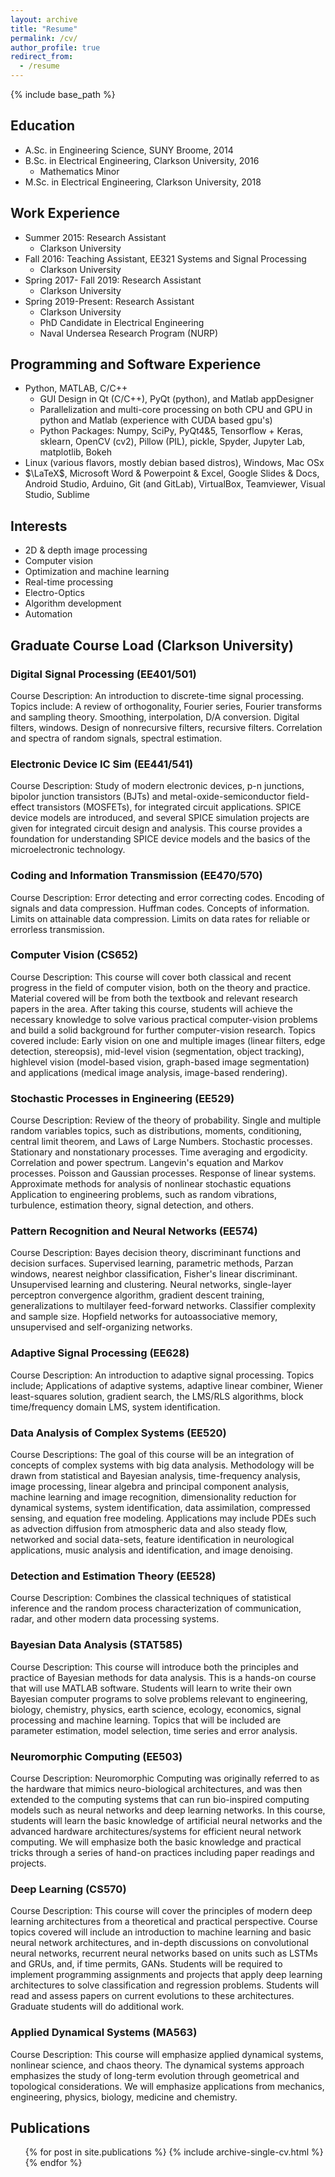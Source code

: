 ```yaml
---
layout: archive
title: "Resume"
permalink: /cv/
author_profile: true
redirect_from:
  - /resume
---
```


{% include base_path %}

## Education
* A.Sc. in Engineering Science, SUNY Broome, 2014
* B.Sc. in Electrical Engineering, Clarkson University, 2016
  * Mathematics Minor 
* M.Sc. in Electrical Engineering, Clarkson University, 2018

## Work Experience
* Summer 2015: Research Assistant
  * Clarkson University  
* Fall 2016: Teaching Assistant, EE321 Systems and Signal Processing
  * Clarkson University 
* Spring 2017- Fall 2019: Research Assistant
  * Clarkson University  
* Spring 2019-Present: Research Assistant
  * Clarkson University  
  * PhD Candidate in Electrical Engineering
  * Naval Undersea Research Program (NURP)
  
## Programming and Software Experience
* Python, MATLAB, C/C++
  * GUI Design in Qt (C/C++), PyQt (python), and Matlab appDesigner
  * Parallelization and multi-core processing on both CPU and GPU in python and Matlab (experience with CUDA based gpu's)
  * Python Packages: Numpy, SciPy, PyQt4&5, Tensorflow + Keras, sklearn, OpenCV (cv2), Pillow (PIL), pickle, Spyder, Jupyter Lab, matplotlib, Bokeh
* Linux (various flavors, mostly debian based distros), Windows, Mac OSx
* $\LaTeX$, Microsoft Word & Powerpoint & Excel, Google Slides & Docs, Android Studio, Arduino, Git (and GitLab), VirtualBox, Teamviewer, Visual Studio, Sublime  

## Interests
* 2D & depth image processing
* Computer vision
* Optimization and machine learning
* Real-time processing
* Electro-Optics
* Algorithm development
* Automation  

## Graduate Course Load (Clarkson University)
### Digital Signal Processing (EE401/501)  
Course Description: An introduction to discrete-time signal processing. Topics include: A
review of orthogonality, Fourier series, Fourier transforms and
sampling theory. Smoothing, interpolation, D/A conversion. Digital
filters, windows. Design of nonrecursive filters, recursive filters.
Correlation and spectra of random signals, spectral estimation.

### Electronic Device IC Sim (EE441/541)  
Course Description: Study of modern electronic devices, p-n junctions, bipolor junction
transistors (BJTs) and metal-oxide-semiconductor field-effect
transistors (MOSFETs), for integrated circuit applications. SPICE
device models are introduced, and several SPICE simulation projects
are given for integrated circuit design and analysis. This course
provides a foundation for understanding SPICE device models and
the basics of the microelectronic technology.

### Coding and Information Transmission (EE470/570)  
Course Description: Error detecting and error correcting codes. Encoding of signals and
data compression. Huffman codes. Concepts of information. Limits
on attainable data compression. Limits on data rates for reliable or
errorless transmission.

### Computer Vision (CS652)  
Course Description: This course will cover both classical and
recent progress in the field of computer vision, both on the theory
and practice. Material covered will be from both the textbook and
relevant research papers in the area. After taking this course,
students will achieve the necessary knowledge to solve various
practical computer-vision problems and build a solid background for
further computer-vision research. Topics covered include: Early
vision on one and multiple images (linear filters, edge detection,
stereopsis), mid-level vision (segmentation, object tracking), highlevel vision (model-based vision, graph-based image segmentation)
and applications (medical image analysis, image-based rendering).

### Stochastic Processes in Engineering (EE529)  
Course Description: Review of the theory of probability. Single
and multiple random variables topics, such as distributions,
moments, conditioning, central limit theorem, and Laws of Large
Numbers. Stochastic processes. Stationary and nonstationary
processes. Time averaging and ergodicity. Correlation and power
spectrum. Langevin's equation and Markov processes. Poisson and
Gaussian processes. Response of linear systems. Approximate
methods for analysis of nonlinear stochastic equations Application
to engineering problems, such as random vibrations, turbulence,
estimation theory, signal detection, and others. 

### Pattern Recognition and Neural Networks (EE574)  
Course Description: Bayes decision theory, discriminant functions and decision surfaces.
Supervised learning, parametric methods, Parzan windows, nearest
neighbor classification, Fisher's linear discriminant. Unsupervised
learning and clustering. Neural networks, single-layer perceptron
convergence algorithm, gradient descent training, generalizations to
multilayer feed-forward networks. Classifier complexity and sample
size. Hopfield networks for autoassociative memory, unsupervised
and self-organizing networks.

### Adaptive Signal Processing (EE628)  
Course Description: An introduction to adaptive signal processing. Topics include;
Applications of adaptive systems, adaptive linear combiner, Wiener
least-squares solution, gradient search, the LMS/RLS algorithms,
block time/frequency domain LMS, system identification.

### Data Analysis of Complex Systems (EE520)  
Course Descriptions: The goal of this course will be an integration of concepts of complex
systems with big data analysis. Methodology will be drawn from
statistical and Bayesian analysis, time-frequency analysis, image
processing, linear algebra and principal component analysis,
machine learning and image recognition, dimensionality reduction
for dynamical systems, system identification, data assimilation,
compressed sensing, and equation free modeling. Applications may
include PDEs such as advection diffusion from atmospheric data and
also steady flow, networked and social data-sets, feature
identification in neurological applications, music analysis and
identification, and image denoising. 

### Detection and Estimation Theory (EE528)  
Course Description: Combines the classical techniques of statistical inference and the
random process characterization of communication, radar, and
other modern data processing systems. 

### Bayesian Data Analysis (STAT585)  
Course Description: This course will introduce both the principles and practice of
Bayesian methods for data analysis. This is a hands-on course that
will use MATLAB software. Students will learn to write their own
Bayesian computer programs to solve problems relevant to
engineering, biology, chemistry, physics, earth science, ecology,
economics, signal processing and machine learning. Topics that will
be included are parameter estimation, model selection, time series
and error analysis. 

### Neuromorphic Computing (EE503)  
Course Description: Neuromorphic Computing was originally referred to as the hardware that mimics neuro-biological architectures, and was then extended to the computing systems that can run bio-inspired computing models such as neural networks and deep learning networks. In this course, students will learn the basic knowledge of artificial neural networks and the advanced hardware architectures/systems for efficient neural network computing. We will emphasize both the basic knowledge and practical tricks through a series of hand-on practices including paper readings and projects.

### Deep Learning (CS570)  
Course Description: This course will cover the principles of modern deep learning architectures from a theoretical and practical perspective.  Course topics covered will include an introduction to machine learning and basic neural network architectures, and in-depth discussions on convolutional neural networks, recurrent neural networks based on units such as LSTMs and GRUs, and, if time permits, GANs.  Students will be required to implement programming assignments and projects that apply deep learning architectures to solve classification and regression problems.  Students will read and assess papers on current evolutions to these architectures. Graduate students will do additional work.

### Applied Dynamical Systems (MA563)
Course Description: This course will emphasize applied dynamical systems, nonlinear science, and chaos theory. The dynamical systems approach emphasizes the study of long-term evolution through geometrical and topological considerations. We will emphasize applications from mechanics, engineering, physics, biology, medicine and chemistry.

## Publications
  <ul>{% for post in site.publications %}
    {% include archive-single-cv.html %}
  {% endfor %}</ul>
